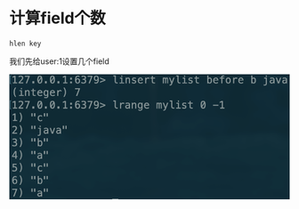 # 计算field个数

```text
hlen key
```

我们先给user:1设置几个field

![](../../.gitbook/assets/image%20%2862%29.png)

